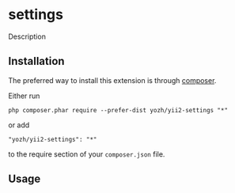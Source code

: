 settings
========
Description

Installation
------------

The preferred way to install this extension is through [composer](http://getcomposer.org/download/).

Either run

```
php composer.phar require --prefer-dist yozh/yii2-settings "*"
```

or add

```
"yozh/yii2-settings": "*"
```

to the require section of your `composer.json` file.


Usage
-----